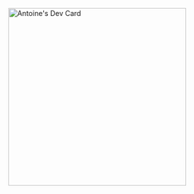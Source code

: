 <a href="https://app.daily.dev/evecrystali"><img src="https://api.daily.dev/devcards/v2/aMOJyq5Idz9q0vOjyhAb4.png?r=n1k" width="356" alt="Antoine's Dev Card"/></a>
